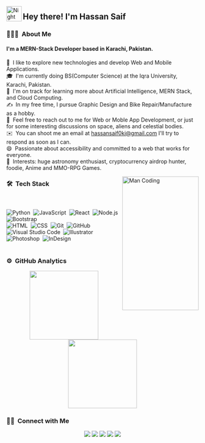 <img alt="Night Coding" src="./assets/Hand%20Wave.gif" width='40' align="left"/><h2>Hey there! I'm Hassan Saif</h2>

<!-- ## 👋 &nbsp;Hey there! I'm Hassan Saif -->

### 👨🏻‍💻 &nbsp;About Me
#### I'm a MERN-Stack Developer based in Karachi, Pakistan.

🏢 &nbsp;I like to explore new technologies and develop Web and Mobile Applications.\
🎓 &nbsp;I'm currently doing BS(Computer Science) at the Iqra University, Karachi, Pakistan.\
🌱 &nbsp;I'm on track for learning more about Artificial Intelligence, MERN Stack, and Cloud Computing.\
✍️ &nbsp;In my free time, I pursue Graphic Design and Bike Repair/Manufacture as a hobby.\
💬 &nbsp;Feel free to reach out to me for Web or Moble App Development, or just for some interesting discussions on space, aliens and celestial bodies.\
✉️ &nbsp;You can shoot me an email at hassansaif0ki@gmail.com I'll try to respond as soon as I can.\
😄 &nbsp;Passionate about accessibility and committed to a web that works for everyone.\
💜 &nbsp;Interests: huge astronomy enthusiast, cryptocurrency airdrop hunter, foodie, Anime and MMO-RPG Games.

<img alt="Man Coding" src="./assets/animated-man-computer-coding-nae6mec378lsg1i3.gif" align="right" height="350" width="200"/>

### 🛠 &nbsp;Tech Stack

<br /><br />
![Python](https://img.shields.io/badge/-Python-05122A?style=flat&logo=python)&nbsp;
![JavaScript](https://img.shields.io/badge/-JavaScript-05122A?style=flat&logo=javascript)&nbsp;
![React](https://img.shields.io/badge/-React-05122A?style=flat&logo=react)&nbsp;
![Node.js](https://img.shields.io/badge/-Node.js-05122A?style=flat&logo=node.js)&nbsp;
![Bootstrap](https://img.shields.io/badge/-Bootstrap-05122A?style=flat&logo=bootstrap&logoColor=563D7C)\
![HTML](https://img.shields.io/badge/-HTML-05122A?style=flat&logo=HTML5)&nbsp;
![CSS](https://img.shields.io/badge/-CSS-05122A?style=flat&logo=CSS3&logoColor=1572B6)&nbsp;
![Git](https://img.shields.io/badge/-Git-05122A?style=flat&logo=git)&nbsp;
![GitHub](https://img.shields.io/badge/-GitHub-05122A?style=flat&logo=github)&nbsp;
![Visual Studio Code](https://img.shields.io/badge/-Visual%20Studio%20Code-05122A?style=flat&logo=visual-studio-code&logoColor=007ACC)&nbsp;
![Illustrator](https://img.shields.io/badge/-Illustrator-05122A?style=flat&logo=adobe-illustrator)&nbsp;
![Photoshop](https://img.shields.io/badge/-Photoshop-05122A?style=flat&logo=adobe-photoshop)&nbsp;
![InDesign](https://img.shields.io/badge/-InDesign-05122A?style=flat&logo=adobe-indesign)<br /><br />

### ⚙️ &nbsp;GitHub Analytics


<p align="center">
<a href="https://github.com/mrhassansaif">
  <img height="180em" src="https://github-readme-stats-eight-theta.vercel.app/api?username=mrhassansaif&show_icons=true&theme=algolia&include_all_commits=true&count_private=true"/>
  <img height="180em" src="https://github-readme-stats-eight-theta.vercel.app/api/top-langs/?username=mrhassansaif&layout=compact&langs_count=8&theme=algolia"/>
</a>
</p>

### 🤝🏻 &nbsp;Connect with Me

<p align="center">
<a href="https://mrhassansaif.github.io/my-portfolio2.0/"><img src="https://img.shields.io/badge/-bit.ly/hassansaifportfolio-3423A6?style=flat&logo=Google-Chrome&logoColor=white"/></a>
<a href="https://www.linkedin.com/in/hassan-saif-908901184/"><img src="https://img.shields.io/badge/-Hassan Saif-0077B5?style=flat&logo=Linkedin&logoColor=white"/></a>
<a href="mailto:hassansaif0ki@gmil.com"><img src="https://img.shields.io/badge/-hassansaif0ki@gmil.com-D14836?style=flat&logo=Gmail&logoColor=white"/></a>
<a href="https://www.instagram.com/mrhassan_saif/"><img src="https://img.shields.io/badge/-@mrhassan_saif-E4405F?style=flat&logo=Instagram&logoColor=white"/></a>
<a href="https://www.facebook.com/mr.hassansaif"><img src="https://img.shields.io/badge/-@mr.hassansaif-1877F2?style=flat&logo=Facebook&logoColor=white"/></a>
</p>
